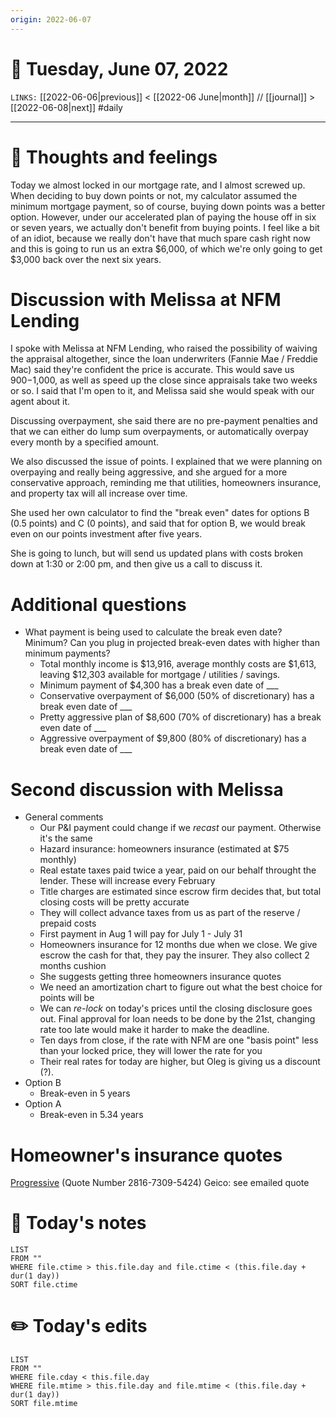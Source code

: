 ```yaml
---
origin: 2022-06-07
---
```

# 📅 Tuesday, June 07, 2022
`LINKS:` [[2022-06-06|previous]] < [[2022-06 June|month]] // [[journal]] > [[2022-06-08|next]] 
#daily

---
# 💭 Thoughts and feelings
Today we almost locked in our mortgage rate, and I almost screwed up. When deciding to buy down points or not, my calculator assumed the minimum mortgage payment, so of course, buying down points was a better option. However, under our accelerated plan of paying the house off in six or seven years, we actually don't benefit from buying points. I feel like a bit of an idiot, because we really don't have that much spare cash right now and this is going to run us an extra $6,000, of which we're only going to get $3,000 back over the next six years. 

# Discussion with Melissa at NFM Lending
I spoke with Melissa at NFM Lending, who raised the possibility of waiving the appraisal altogether, since the loan underwriters (Fannie Mae / Freddie Mac) said they're confident the price is accurate. This would save us $900-$1,000, as well as speed up the close since appraisals take two weeks or so. I said that I'm open to it, and Melissa said she would speak with our agent about it. 

Discussing overpayment, she said there are no pre-payment penalties and that we can either do lump sum overpayments, or automatically overpay every month by a specified amount. 

We also discussed the issue of points. I explained that we were planning on overpaying and really being aggressive, and she argued for a more conservative approach, reminding me that utilities, homeowners insurance, and property tax will all increase over time. 

She used her own calculator to find the "break even" dates for options B (0.5 points) and C (0 points), and said that for option B, we would break even on our points investment after five years. 

She is going to lunch, but will send us updated plans with costs broken down at 1:30 or 2:00 pm, and then give us a call to discuss it. 

# Additional questions
- What payment is being used to calculate the break even date? Minimum? Can you plug in projected break-even dates with higher than minimum payments?
	- Total monthly income is $13,916, average monthly costs are $1,613, leaving $12,303 available for mortgage / utilities / savings. 
	- Minimum payment of $4,300 has a break even date of ___
	- Conservative overpayment of $6,000 (50% of discretionary) has a break even date of ___ 
	- Pretty aggressive plan of $8,600 (70% of discretionary) has a break even date of ___
	- Aggressive overpayment of $9,800 (80% of discretionary) has a break even date of ___

# Second discussion with Melissa
- General comments
	- Our P&I payment could change if we *recast* our payment. Otherwise it's the same
	- Hazard insurance: homeowners insurance (estimated at $75 monthly)
	- Real estate taxes paid twice a year, paid on our behalf throught the lender. These will increase every February
	- Title charges are estimated since escrow firm decides that, but total closing costs will be pretty accurate
	- They will collect advance taxes from us as part of the reserve / prepaid costs
	- First payment in Aug 1 will pay for July 1 - July 31
	- Homeowners insurance for 12 months due when we close. We give escrow the cash for that, they pay the insurer. They also collect 2 months cushion
	- She suggests getting three homeowners insurance quotes
	- We need an amortization chart to figure out what the best choice for points will be
	- We can *re-lock* on today's prices until the closing disclosure goes out. Final approval for loan needs to be done by the 21st, changing rate too late would make it harder to make the deadline. 
	- Ten days from close, if the rate with NFM are one "basis point" less than your locked price, they will lower the rate for you
	- Their real rates for today are higher, but Oleg is giving us a discount (?). 
- Option B
	- Break-even in 5 years
- Option A 
	- Break-even in 5.34 years

# Homeowner's insurance quotes
[Progressive](https://progressivehome.boltinc.com/YourRates) (Quote Number 2816-7309-5424)
Geico: see emailed quote

# 📝 Today's notes
```dataview
LIST 
FROM ""
WHERE file.ctime > this.file.day and file.ctime < (this.file.day + dur(1 day))
SORT file.ctime
```
# ✏️ Today's edits
```dataview
LIST
FROM ""
WHERE file.cday < this.file.day
WHERE file.mtime > this.file.day and file.mtime < (this.file.day + dur(1 day))
SORT file.mtime
```
